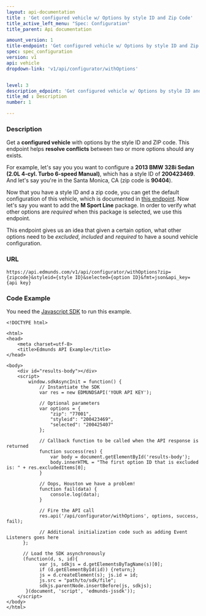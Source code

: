 ```yaml
---
layout: api-documentation
title : 'Get configured vehicle w/ Options by style ID and Zip Code'
title_active_left_menu: "Spec: Configuration"
title_parent: Api documentation

amount_version: 1
title-endpoint: 'Get configured vehicle w/ Options by style ID and Zip Code'
spec: spec_configuration
version: v1
api: vehicle
dropdown-link: 'v1/api/configurator/withOptions'


level: 3
description_edpoint: 'Get configured vehicle w/ Options by style ID and Zip Code'
title_md : Description
number: 1

---
```


### Description

Get a **configured vehicle** with options by the style ID and ZIP code. This endpoint helps **resolve conflicts** between two or more options should any exists.

For example, let's say you you want to configure a **2013 BMW 328i Sedan (2.0L 4-cyl. Turbo 6-speed Manual)**, which has a style ID of **200423469**. And let's say you're in the Santa Monica, CA (zip code is **90404**).

Now that you have a style ID and a zip code, you can get the default configuration of this vehicle, which is documented in [this endpoint](/api-documentation/vehicle/spec_configuration/v1/01_by_style/api-description.html). Now let's say you want to add the **M Sport Line** package. In order to verify what other options are *required* when this package is selected, we use this endpoint.

This endpoint gives us an idea that given a certain option, what other options need to be *excluded*, *included* and *required* to have a sound vehicle configuration.

### URL

	https://api.edmunds.com/v1/api/configurator/withOptions?zip={zipcode}&styleid={style ID}&selected={option ID}&fmt=json&api_key={api key}
	
### Code Example

You need the [Javascript SDK](https://github.com/EdmundsAPI/edmunds-javascript-sdk) to run this example.

	<!DOCTYPE html>

	<html>
	<head>
		<meta charset=utf-8>
		<title>Edmunds API Example</title>
	</head>

	<body>
		<div id="results-body"></div>
		<script>
		  	window.sdkAsyncInit = function() {
		    	// Instantiate the SDK
				var res = new EDMUNDSAPI('YOUR API KEY');

				// Optional parameters
				var options = {
					"zip": "77001",
					"styleid": "200423469",
					"selected": "200425407"
				};

				// Callback function to be called when the API response is returned
				function success(res) {
					var body = document.getElementById('results-body');
					body.innerHTML = "The first option ID that is excluded is: " + res.excludedItems[0];
				}

				// Oops, Houston we have a problem!
				function fail(data) {
					console.log(data);
				}

				// Fire the API call
				res.api('/api/configurator/withOptions', options, success, fail);

			    // Additional initialization code such as adding Event Listeners goes here
		  };

		  // Load the SDK asynchronously
		  (function(d, s, id){
		     	var js, sdkjs = d.getElementsByTagName(s)[0];
		     	if (d.getElementById(id)) {return;}
		     	js = d.createElement(s); js.id = id;
		     	js.src = "path/to/sdk/file";
		     	sdkjs.parentNode.insertBefore(js, sdkjs);
		   }(document, 'script', 'edmunds-jssdk'));
		</script>
	</body>
	</html>